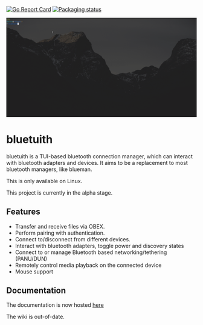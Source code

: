 [![Go Report Card](https://goreportcard.com/badge/github.com/darkhz/bluetuith)](https://goreportcard.com/report/github.com/darkhz/bluetuith) [![Packaging status](https://repology.org/badge/tiny-repos/bluetuith.svg)](https://repology.org/project/bluetuith/versions)

![demo](demo/demo.gif)

# bluetuith
bluetuith is a TUI-based bluetooth connection manager, which can interact with bluetooth adapters and devices.
It aims to be a replacement to most bluetooth managers, like blueman.

This is only available on Linux.

This project is currently in the alpha stage.

## Features
- Transfer and receive files via OBEX.
- Perform pairing with authentication.
- Connect to/disconnect from different devices.
- Interact with bluetooth adapters, toggle power and discovery states
- Connect to or manage Bluetooth based networking/tethering (PANU/DUN)
- Remotely control media playback on the connected device
- Mouse support

## Documentation
The documentation is now hosted [here](https://darkhz.github.io/bluetuith)

The wiki is out-of-date.
